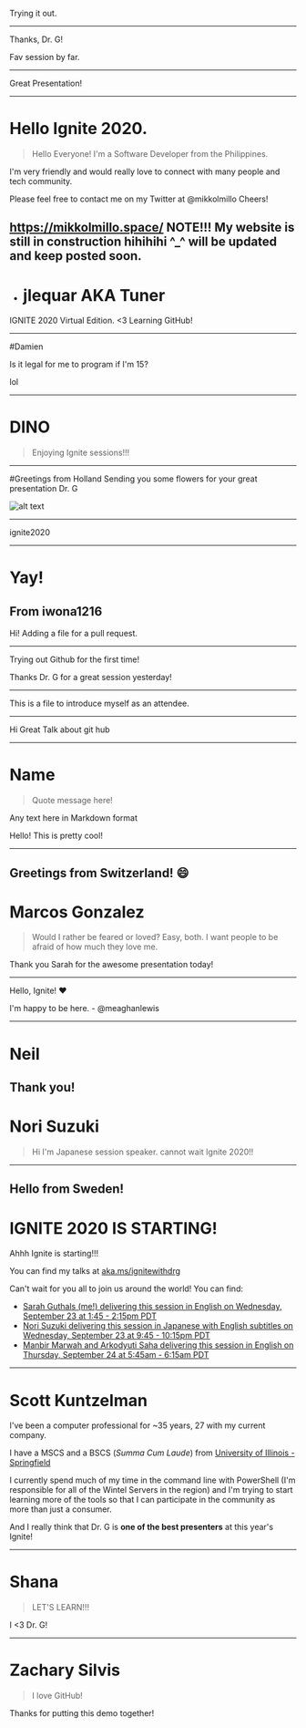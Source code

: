Trying it out.

---
Thanks, Dr. G!

Fav session by far.

---
Great Presentation!

---
# Hello Ignite 2020. 

> Hello Everyone! I'm a Software Developer from the Philippines.

I'm very friendly and would really love to connect with many people and tech community.

Please feel free to contact me on my Twitter at @mikkolmillo
Cheers!

https://mikkolmillo.space/ NOTE!!! My website is still in construction hihihihi ^_^ will be updated and keep posted soon.
---
+ # jlequar AKA Tuner

IGNITE 2020 Virtual Edition. <3 Learning GitHub!

---
#Damien

Is it legal for me to program if I'm 15?

lol

---
# DINO

> Enjoying Ignite sessions!!!


---
#Greetings from Holland
Sending you some flowers for your great presentation Dr. G 

![alt text](https://dutchreview.com/wp-content/uploads/tulips-3251607_1920.jpg "Sending you some flowers for your great presentation Dr. G 
")

---
ignite2020

---
# Yay!

From iwona1216
---
Hi!  Adding a file for a pull request.

---
Trying out Github for the first time!

Thanks Dr. G for a great session yesterday!

---
This is a file to introduce myself as an attendee.

---
Hi Great Talk about git hub

---
# Name

> Quote message here!

Any text here in Markdown format

Hello!  This is pretty cool!

---
Greetings from Switzerland! :smile:
---
# Marcos Gonzalez

> Would I rather be feared or loved? Easy, both. I want people to be afraid of how much they love me.

Thank you Sarah for the awesome presentation today!

---
Hello, Ignite! :hearts:

I'm happy to be here. - @meaghanlewis

---
# Neil

Thank you!
---
# Nori Suzuki

> Hi I'm Japanese session speaker. cannot wait Ignite 2020!!

---
Hello from Sweden!
---
# IGNITE 2020 IS STARTING!
Ahhh Ignite is starting!!!

You can find my talks at [aka.ms/ignitewithdrg](https://aka.ms/ignitewithdrg)

Can't wait for you all to join us around the world!
You can find:  
- [Sarah Guthals (me!) delivering this session in English on Wednesday, September 23 at 1:45 - 2:15pm PDT](https://myignite.microsoft.com/sessions/93f49a5f-71f9-4036-afcf-6cdcbb8abf05)  
- [Nori Suzuki delivering this session in Japanese with English subtitles on Wednesday, September 23 at 9:45 - 10:15pm PDT](https://myignite.microsoft.com/sessions/f6b328f7-0b00-44ff-a88b-c06409597783)  
- [Manbir Marwah and Arkodyuti Saha delivering this session in English on Thursday, September 24 at 5:45am - 6:15am PDT](https://myignite.microsoft.com/sessions/970a02b6-6d90-4583-81dd-c23a2a556219)  

---
# Scott Kuntzelman
I've been a computer professional for ~35 years, 27 with my current company.

I have a MSCS and a BSCS (*Summa Cum Laude*) from [University of Illinois - Springfield](https://csc.uis.edu/)

I currently spend much of my time in the command line with PowerShell (I'm responsible for all of the Wintel Servers in the region) and I'm trying to start learning more of the tools so that I can participate in the community as more than just a consumer.

And I really think that Dr. G is **one of the best presenters** at this year's Ignite!

---
# Shana

> LET'S LEARN!!!

I <3 Dr. G!

---
# Zachary Silvis

> I love GitHub!

Thanks for putting this demo together!